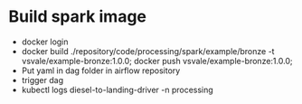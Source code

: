# Build spark image
- docker login
- docker build ./repository/code/processing/spark/example/bronze -t vsvale/example-bronze:1.0.0; docker push vsvale/example-bronze:1.0.0;
- Put yaml in dag folder in airflow repository
- trigger dag
- kubectl logs diesel-to-landing-driver -n processing